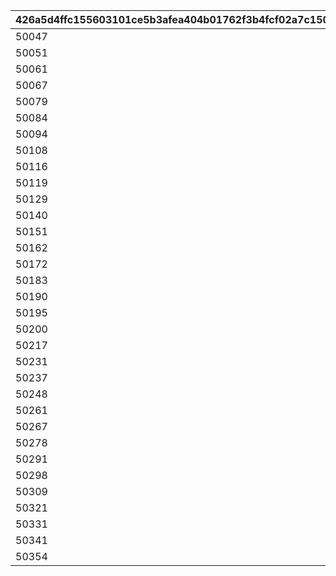 |426a5d4ffc155603101ce5b3afea404b01762f3b4fcf02a7c1501baef5ca37b2|7d29512a1650cf1f971e5f98486c837260e8408697aa48696ce708828c23d97d|fcd255bcb1e77f0a5c8ffbc7f242dafc10ad9cc76587223c50f05cf621a96eac|d656524b9409d6a2a50b71df21cdd674c665385db3533e10730afe08dd2b2011|6cbcb92403c3836de551e6cfd01a5c819c11bf000b908904e2647f0bbfe7497c|516a5a52b2b4000d9aaadb87110f409802934f471d7e7a8d1b6ab9c651b64a7d|7014af89f6bc6f9027b9c1d9e70e070d24defd5d952de8e24b6ecb1770aaf1ee|be9fb15559625c4affbb042190ca938272b5f77c0263a01a073264e2345ec0a6|0cf4f7a02b20f16cb17c325224334e82f149eeea0fb3c2e5a8bfe83f688f46e0|b41aec065b3201428cbce1224c2c31f3a126715201fdd3226a73116b9c001bdf|b3495e785595ec73c0921bbdb6a3e1e16c0773b1088cc3e1ff88446d04323d85|
| --- | --- | --- | --- | --- | --- | --- | --- | --- | --- | --- |
|50047|0|0|0|10001|0|10002|0|10003|0|0|
|50051|0|0|0|10001|0|10002|0|10003|0|0|
|50061|10004|0|0|10001|0|10002|0|10003|0|0|
|50067|10005|0|0|10001|0|10002|0|10003|0|0|
|50079|10005|0|0|10001|0|10002|10006|10003|0|0|
|50084|10005|0|10007|10001|0|10002|10006|10003|0|0|
|50094|10005|10008|10007|10001|0|10002|10006|10003|0|0|
|50108|10005|10008|10007|10001|0|10002|10006|10003|0|10009|
|50116|10005|10008|10007|10001|0|10002|10006|10003|0|10009|
|50119|10005|10008|10007|10001|0|10002|10006|10003|10010|10009|
|50129|10005|10008|10007|10001|0|10002|10006|10003|10010|10009|
|50140|10005|10008|10007|10001|10011|10002|10006|10003|10010|10009|
|50151|10006|10009|10008|10002|10012|10003|10007|10005|10011|10010|
|50162|10012|0|0|10009|0|10010|10013|10011|0|0|
|50172|10013|0|0|10010|0|10011|10014|10012|0|0|
|50183|10014|0|0|10011|0|10012|10015|10013|0|0|
|50190|10007|0|0|10013|0|10014|10005|10015|0|0|
|50195|10015|0|0|10012|0|10013|10016|10014|0|0|
|50200|10003|0|0|10014|0|10015|10002|10016|0|0|
|50217|10016|0|0|10013|0|10014|10017|10015|0|0|
|50231|10010|0|0|10015|0|10016|10009|10017|0|0|
|50237|10017|0|0|10014|0|10015|10018|10016|0|0|
|50248|0|0|0|10019|0|0|0|0|0|0|
|50261|0|0|0|10011|0|0|0|0|0|0|
|50267|0|0|0|10020|0|0|0|0|0|0|
|50278|0|0|0|10021|0|0|0|0|0|0|
|50291|0|0|0|10006|0|0|0|0|0|0|
|50298|0|0|0|10022|0|0|0|0|0|0|
|50309|0|0|0|10023|0|0|0|0|0|0|
|50321|0|0|0|10024|0|0|0|0|0|0|
|50331|0|0|0|10025|0|0|0|0|0|0|
|50341|0|0|0|10026|0|0|0|0|0|0|
|50354|0|0|0|10027|0|0|0|0|0|0|